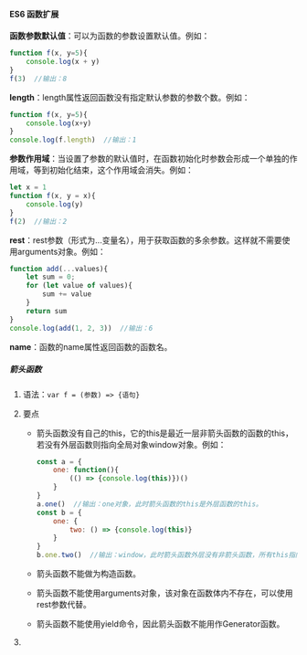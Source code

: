#### ES6 函数扩展

**函数参数默认值**：可以为函数的参数设置默认值。例如：

```javascript
function f(x, y=5){
    console.log(x + y)
}
f(3)  //输出：8
```

**length**：length属性返回函数没有指定默认参数的参数个数。例如：

```javascript
function f(x, y=5){
    console.log(x+y)
}
console.log(f.length)  //输出：1
```

**参数作用域**：当设置了参数的默认值时，在函数初始化时参数会形成一个单独的作用域，等到初始化结束，这个作用域会消失。例如：

```javascript
let x = 1
function f(x, y = x){
    console.log(y)
}
f(2)  //输出：2
```

**rest**：rest参数（形式为...变量名），用于获取函数的多余参数。这样就不需要使用arguments对象。例如：

```javascript
function add(...values){
    let sum = 0;
    for (let value of values){
        sum += value
    }
	return sum
}
console.log(add(1, 2, 3))  //输出：6
```

**name**：函数的name属性返回函数的函数名。

##### 箭头函数

1. 语法：```var f = (参数) => {语句}```

2. 要点
   - 箭头函数没有自己的this，它的this是最近一层非箭头函数的函数的this，若没有外层函数则指向全局对象window对象。例如：
   
     ```javascript
     const a = {
         one: function(){
             (() => {console.log(this)})()
         }
     }
     a.one()  //输出：one对象，此时箭头函数的this是外层函数的this。
     const b = {
         one: {
             two: () => {console.log(this)}
         }
     }
     b.one.two()  //输出：window，此时箭头函数外层没有非箭头函数，所有this指向window。
     ```
   
   - 箭头函数不能做为构造函数。
   
   - 箭头函数不能使用arguments对象，该对象在函数体内不存在，可以使用rest参数代替。
   
   - 箭头函数不能使用yield命令，因此箭头函数不能用作Generator函数。
   
3. 